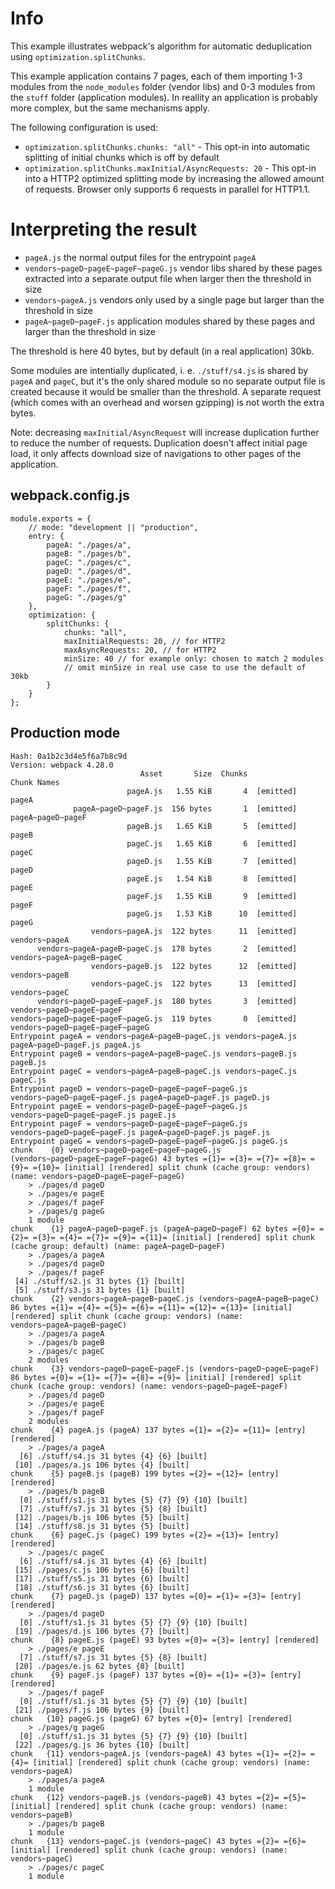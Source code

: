 # Info

This example illustrates webpack's algorithm for automatic deduplication using `optimization.splitChunks`.

This example application contains 7 pages, each of them importing 1-3 modules from the `node_modules` folder (vendor libs) and 0-3 modules from the `stuff` folder (application modules). In reallity an application is probably more complex, but the same mechanisms apply.

The following configuration is used:

* `optimization.splitChunks.chunks: "all"` - This opt-in into automatic splitting of initial chunks which is off by default
* `optimization.splitChunks.maxInitial/AsyncRequests: 20` - This opt-in into a HTTP2 optimized splitting mode by increasing the allowed amount of requests. Browser only supports 6 requests in parallel for HTTP1.1.

# Interpreting the result

* `pageA.js` the normal output files for the entrypoint `pageA`
* `vendors~pageD~pageE~pageF~pageG.js` vendor libs shared by these pages extracted into a separate output file when larger then the threshold in size
* `vendors~pageA.js` vendors only used by a single page but larger than the threshold in size
* `pageA~pageD~pageF.js` application modules shared by these pages and larger than the threshold in size

The threshold is here 40 bytes, but by default (in a real application) 30kb.

Some modules are intentially duplicated, i. e. `./stuff/s4.js` is shared by `pageA` and `pageC`, but it's the only shared module so no separate output file is created because it would be smaller than the threshold. A separate request (which comes with an overhead and worsen gzipping) is not worth the extra bytes.

Note: decreasing `maxInitial/AsyncRequest` will increase duplication further to reduce the number of requests. Duplication doesn't affect initial page load, it only affects download size of navigations to other pages of the application.

## webpack.config.js

```
module.exports = {
	// mode: "development || "production",
	entry: {
		pageA: "./pages/a",
		pageB: "./pages/b",
		pageC: "./pages/c",
		pageD: "./pages/d",
		pageE: "./pages/e",
		pageF: "./pages/f",
		pageG: "./pages/g"
	},
	optimization: {
		splitChunks: {
			chunks: "all",
			maxInitialRequests: 20, // for HTTP2
			maxAsyncRequests: 20, // for HTTP2
			minSize: 40 // for example only: chosen to match 2 modules
			// omit minSize in real use case to use the default of 30kb
		}
	}
};
```

## Production mode

```
Hash: 0a1b2c3d4e5f6a7b8c9d
Version: webpack 4.28.0
                             Asset       Size  Chunks             Chunk Names
                          pageA.js   1.55 KiB       4  [emitted]  pageA
              pageA~pageD~pageF.js  156 bytes       1  [emitted]  pageA~pageD~pageF
                          pageB.js   1.65 KiB       5  [emitted]  pageB
                          pageC.js   1.65 KiB       6  [emitted]  pageC
                          pageD.js   1.55 KiB       7  [emitted]  pageD
                          pageE.js   1.54 KiB       8  [emitted]  pageE
                          pageF.js   1.55 KiB       9  [emitted]  pageF
                          pageG.js   1.53 KiB      10  [emitted]  pageG
                  vendors~pageA.js  122 bytes      11  [emitted]  vendors~pageA
      vendors~pageA~pageB~pageC.js  178 bytes       2  [emitted]  vendors~pageA~pageB~pageC
                  vendors~pageB.js  122 bytes      12  [emitted]  vendors~pageB
                  vendors~pageC.js  122 bytes      13  [emitted]  vendors~pageC
      vendors~pageD~pageE~pageF.js  180 bytes       3  [emitted]  vendors~pageD~pageE~pageF
vendors~pageD~pageE~pageF~pageG.js  119 bytes       0  [emitted]  vendors~pageD~pageE~pageF~pageG
Entrypoint pageA = vendors~pageA~pageB~pageC.js vendors~pageA.js pageA~pageD~pageF.js pageA.js
Entrypoint pageB = vendors~pageA~pageB~pageC.js vendors~pageB.js pageB.js
Entrypoint pageC = vendors~pageA~pageB~pageC.js vendors~pageC.js pageC.js
Entrypoint pageD = vendors~pageD~pageE~pageF~pageG.js vendors~pageD~pageE~pageF.js pageA~pageD~pageF.js pageD.js
Entrypoint pageE = vendors~pageD~pageE~pageF~pageG.js vendors~pageD~pageE~pageF.js pageE.js
Entrypoint pageF = vendors~pageD~pageE~pageF~pageG.js vendors~pageD~pageE~pageF.js pageA~pageD~pageF.js pageF.js
Entrypoint pageG = vendors~pageD~pageE~pageF~pageG.js pageG.js
chunk    {0} vendors~pageD~pageE~pageF~pageG.js (vendors~pageD~pageE~pageF~pageG) 43 bytes ={1}= ={3}= ={7}= ={8}= ={9}= ={10}= [initial] [rendered] split chunk (cache group: vendors) (name: vendors~pageD~pageE~pageF~pageG)
    > ./pages/d pageD
    > ./pages/e pageE
    > ./pages/f pageF
    > ./pages/g pageG
    1 module
chunk    {1} pageA~pageD~pageF.js (pageA~pageD~pageF) 62 bytes ={0}= ={2}= ={3}= ={4}= ={7}= ={9}= ={11}= [initial] [rendered] split chunk (cache group: default) (name: pageA~pageD~pageF)
    > ./pages/a pageA
    > ./pages/d pageD
    > ./pages/f pageF
 [4] ./stuff/s2.js 31 bytes {1} [built]
 [5] ./stuff/s3.js 31 bytes {1} [built]
chunk    {2} vendors~pageA~pageB~pageC.js (vendors~pageA~pageB~pageC) 86 bytes ={1}= ={4}= ={5}= ={6}= ={11}= ={12}= ={13}= [initial] [rendered] split chunk (cache group: vendors) (name: vendors~pageA~pageB~pageC)
    > ./pages/a pageA
    > ./pages/b pageB
    > ./pages/c pageC
    2 modules
chunk    {3} vendors~pageD~pageE~pageF.js (vendors~pageD~pageE~pageF) 86 bytes ={0}= ={1}= ={7}= ={8}= ={9}= [initial] [rendered] split chunk (cache group: vendors) (name: vendors~pageD~pageE~pageF)
    > ./pages/d pageD
    > ./pages/e pageE
    > ./pages/f pageF
    2 modules
chunk    {4} pageA.js (pageA) 137 bytes ={1}= ={2}= ={11}= [entry] [rendered]
    > ./pages/a pageA
  [6] ./stuff/s4.js 31 bytes {4} {6} [built]
 [10] ./pages/a.js 106 bytes {4} [built]
chunk    {5} pageB.js (pageB) 199 bytes ={2}= ={12}= [entry] [rendered]
    > ./pages/b pageB
  [0] ./stuff/s1.js 31 bytes {5} {7} {9} {10} [built]
  [7] ./stuff/s7.js 31 bytes {5} {8} [built]
 [12] ./pages/b.js 106 bytes {5} [built]
 [14] ./stuff/s8.js 31 bytes {5} [built]
chunk    {6} pageC.js (pageC) 199 bytes ={2}= ={13}= [entry] [rendered]
    > ./pages/c pageC
  [6] ./stuff/s4.js 31 bytes {4} {6} [built]
 [15] ./pages/c.js 106 bytes {6} [built]
 [17] ./stuff/s5.js 31 bytes {6} [built]
 [18] ./stuff/s6.js 31 bytes {6} [built]
chunk    {7} pageD.js (pageD) 137 bytes ={0}= ={1}= ={3}= [entry] [rendered]
    > ./pages/d pageD
  [0] ./stuff/s1.js 31 bytes {5} {7} {9} {10} [built]
 [19] ./pages/d.js 106 bytes {7} [built]
chunk    {8} pageE.js (pageE) 93 bytes ={0}= ={3}= [entry] [rendered]
    > ./pages/e pageE
  [7] ./stuff/s7.js 31 bytes {5} {8} [built]
 [20] ./pages/e.js 62 bytes {8} [built]
chunk    {9} pageF.js (pageF) 137 bytes ={0}= ={1}= ={3}= [entry] [rendered]
    > ./pages/f pageF
  [0] ./stuff/s1.js 31 bytes {5} {7} {9} {10} [built]
 [21] ./pages/f.js 106 bytes {9} [built]
chunk   {10} pageG.js (pageG) 67 bytes ={0}= [entry] [rendered]
    > ./pages/g pageG
  [0] ./stuff/s1.js 31 bytes {5} {7} {9} {10} [built]
 [22] ./pages/g.js 36 bytes {10} [built]
chunk   {11} vendors~pageA.js (vendors~pageA) 43 bytes ={1}= ={2}= ={4}= [initial] [rendered] split chunk (cache group: vendors) (name: vendors~pageA)
    > ./pages/a pageA
    1 module
chunk   {12} vendors~pageB.js (vendors~pageB) 43 bytes ={2}= ={5}= [initial] [rendered] split chunk (cache group: vendors) (name: vendors~pageB)
    > ./pages/b pageB
    1 module
chunk   {13} vendors~pageC.js (vendors~pageC) 43 bytes ={2}= ={6}= [initial] [rendered] split chunk (cache group: vendors) (name: vendors~pageC)
    > ./pages/c pageC
    1 module
```
